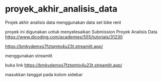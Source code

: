 # proyek_akhir_analisis_data
Projek akhir analisis data menggunakan data set bike rent

proyek ini digunakan untuk menyelesaikan Submission Proyek Analisis Data https://www.dicoding.com/academies/555/tutorials/31230

https://bmkvdemxs7fztqmto4u23t.streamlit.app/


menggunakan streamlit

buka link https://bmkvdemxs7fztqmto4u23t.streamlit.app/

masukkan tanggal pada kolom sidebar 


